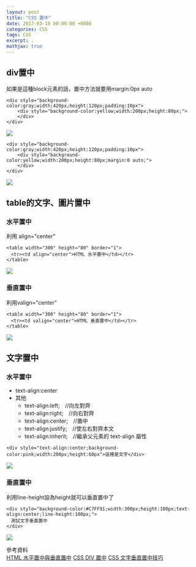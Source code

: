```yaml
---
layout: post
title: "CSS 置中"
date: 2017-03-18 00:00:00 +0800
categories: CSS
tags: CSS
excerpt: .
mathjax: true
---
```

## div置中
如果是這種block元素的話，置中方法就要用margin:0px auto

```
<div style="background-color:gray;width:420px;height:120px;padding:10px">
    <div style="background-color:yellow;width:200px;height:80px;">
    </div>
</div>
```
![](https://i.imgur.com/nScJy0I.png)

```
<div style="background-color:gray;width:420px;height:120px;padding:10px">
    <div style="background-color:yellow;width:200px;height:80px;margin:0 auto;">
    </div>
</div>
```
![](https://i.imgur.com/Fac1Drg.png)


## table的文字、圖片置中
### 水平置中
利用 align="center"
```
<table width="300" height="80" border="1">
　<tr><td align="center">HTML 水平置中</td></tr>
</table>
```
![](https://i.imgur.com/0Pd9ARR.png)

### 垂直置中
利用valign="center"
```
<table width="300" height="80" border="1">
　<tr><td valign="center">HTML 垂直置中</td></tr>
</table>
```
![](https://i.imgur.com/catYZTB.png)

## 文字置中
### 水平置中
* text-align:center
* 其他
    * text-align:left;　//向左對齊
    * text-align:right;　//向右對齊
    * text-align:center;　//置中
    * text-align:justify;　//使左右對齊本文
    * text-align:inherit;　//繼承父元素的 text-align 屬性
```
<div style="text-align:center;background-color:pink;width:200px;height:60px">這裡是文字</div>
```
![](https://i.imgur.com/QKf9OId.png)


### 垂直置中
利用line-height設為height就可以垂直置中了

```
<div style="background-color:#C7FF91;width:300px;height:100px;text-align:center;line-height:100px;">
　測試文字垂直置中
</div>
```
![](https://i.imgur.com/POlmeD8.png)



參考資料<br>
[HTML 水平置中與垂直置中](http://www.wibibi.com/info.php?tid=148)
[CSS DIV 置中](http://www.wibibi.com/info.php?tid=147)
[CSS 文字垂直置中技巧](http://www.wibibi.com/info.php?tid=151)
